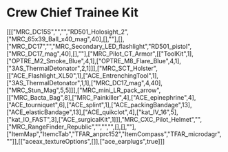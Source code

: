 # Crew Chief Trainee Kit

[[["MRC_DC15S","","","RD501_Holosight_2",["MRC_65x39_Ball_x40_mag",40],[],""],[],["MRC_DC17","","MRC_Secondary_LED_flashlight","RD501_pistol",["MRC_DC17_mag",40],[],""],["MRC_Pilot_CT_Armor",[["ToolKit",1],["OPTRE_M2_Smoke_Blue",4,1],["OPTRE_M8_Flare_Blue",4,1],["3AS_ThermalDetonator",2,1]]],["MRC_SCT_Holster",[["ACE_Flashlight_XL50",1],["ACE_EntrenchingTool",1],["3AS_ThermalDetonator",1,1],["MRC_DC17_mag",4,40],["MRC_Stun_Mag",5,5]]],["MRC_mini_LR_pack_arrow",[["MRC_Bacta_Bag",8],["MRC_Painkiller",4],["ACE_epinephrine",4],["ACE_tourniquet",6],["ACE_splint",1],["ACE_packingBandage",13],["ACE_elasticBandage",13],["ACE_quikclot",4],["kat_IV_16",5],["kat_IO_FAST",3],["ACE_surgicalKit",1]]],"MRC_CXC_Pilot_Helmet","",["MRC_RangeFinder_Republic","","","",[],[],""],["ItemMap","ItemcTab","TFAR_anprc152","ItemCompass","TFAR_microdagr",""]],[["aceax_textureOptions",[]],["ace_earplugs",true]]]
